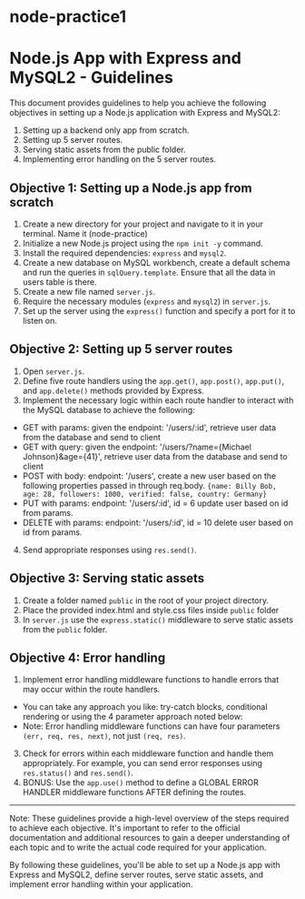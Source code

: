 # node-practice1
# Node.js App with Express and MySQL2 - Guidelines

This document provides guidelines to help you achieve the following objectives in setting up a Node.js application with Express and MySQL2:

1. Setting up a backend only app from scratch.
2. Setting up 5 server routes.
3. Serving static assets from the public folder.
4. Implementing error handling on the 5 server routes.

## Objective 1: Setting up a Node.js app from scratch

1. Create a new directory for your project and navigate to it in your terminal. Name it (node-practice)
2. Initialize a new Node.js project using the `npm init -y` command.
3. Install the required dependencies: `express` and `mysql2`.
4. Create a new database on MySQL workbench, create a default schema and run the queries in `sqlQuery.template`. Ensure that all the data in users table is there.
5. Create a new file named `server.js`.
6. Require the necessary modules (`express` and `mysql2`) in `server.js`.
7. Set up the server using the `express()` function and specify a port for it to listen on.

## Objective 2: Setting up 5 server routes

1. Open `server.js`.
2. Define five route handlers using the `app.get()`, `app.post()`, `app.put()`, and `app.delete()` methods provided by Express.
3. Implement the necessary logic within each route handler to interact with the MySQL database to achieve the following:
 - GET with params: given the endpoint: '/users/:id', retrieve user data from the database and send to client
 - GET with query: given the endpoint: '/users/?name={Michael Johnson}&age={41}', retrieve user data from the database and send to client
 - POST with body: endpoint: '/users', create a new user based on the following properties passed in through req.body. `{name: Billy Bob, age: 28, followers: 1000, verified: false, country: Germany}`
 - PUT with params: endpoint: '/users/:id', id = 6 update user based on id from params.
 - DELETE with params: endpoint: '/users/:id', id = 10 delete user based on id from params.
4. Send appropriate responses using `res.send()`. 

## Objective 3: Serving static assets

1. Create a folder named `public` in the root of your project directory.
2. Place the provided index.html and style.css files inside `public` folder
3. In `server.js` use the `express.static()` middleware to serve static assets from the `public` folder.

## Objective 4: Error handling

1. Implement error handling middleware functions to handle errors that may occur within the route handlers.
 - You can take any approach you like: try-catch blocks, conditional rendering or using the 4 parameter approach noted below:
 - Note: Error handling middleware functions can have four parameters `(err, req, res, next)`, not just `(req, res)`.
3. Check for errors within each middleware function and handle them appropriately. For example, you can send error responses using `res.status()` and `res.send()`.
4. BONUS: Use the `app.use()` method to define a GLOBAL ERROR HANDLER middleware functions AFTER defining the routes.

---

Note: These guidelines provide a high-level overview of the steps required to achieve each objective. It's important to refer to the official documentation and additional resources to gain a deeper understanding of each topic and to write the actual code required for your application.

By following these guidelines, you'll be able to set up a Node.js app with Express and MySQL2, define server routes, serve static assets, and implement error handling within your application.
